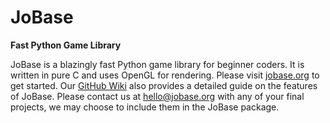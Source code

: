 # JoBase
**Fast Python Game Library**

JoBase is a blazingly fast Python game library for beginner coders.
It is written in pure C and uses OpenGL for rendering.
Please visit [jobase.org](https://jobase.org) to get started.
Our [GitHub Wiki](https://github.com/JoBase/JoBase/wiki) also provides a detailed guide on the features of JoBase.
Please contact us at <hello@jobase.org> with any of your final projects, we may choose to include them in the JoBase package.